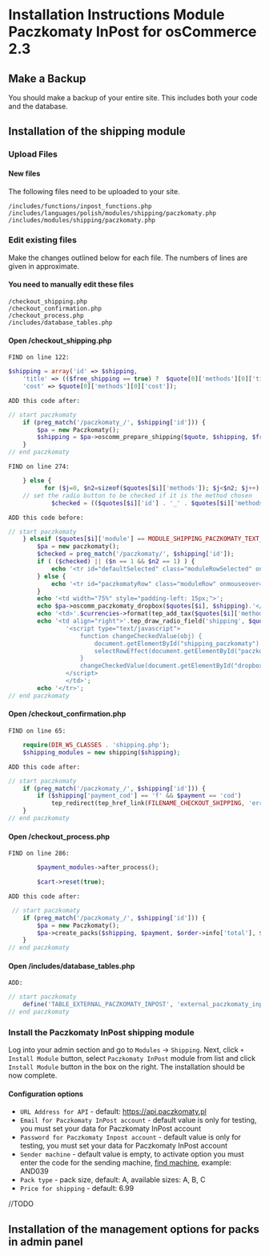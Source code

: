 
# Installation Instructions Module Paczkomaty InPost for osCommerce 2.3


## Make a Backup
You should make a backup of your entire site. This includes both your code and the database.


## Installation of the shipping module

### Upload Files

#### New files
The following files need to be uploaded to your site.

    /includes/functions/inpost_functions.php
    /includes/languages/polish/modules/shipping/paczkomaty.php
    /includes/modules/shipping/paczkomaty.php

### Edit existing files
Make the changes outlined below for each file. The numbers of lines are given in approximate.

#### You need to manually edit these files

    /checkout_shipping.php
    /checkout_confirmation.php
    /checkout_process.php
    /includes/database_tables.php

#### Open /checkout_shipping.php

`FIND on line 122:`
```php
$shipping = array('id' => $shipping,
    'title' => (($free_shipping == true) ?  $quote[0]['methods'][0]['title'] : $quote[0]['module'] . ' (' . $quote[0]['methods'][0]['title'] . ')'),
    'cost' => $quote[0]['methods'][0]['cost']);
```

`ADD this code after:`
```php
// start paczkomaty
    if (preg_match('/paczkomaty_/', $shipping['id'])) {
        $pa = new Paczkomaty();
        $shipping = $pa->oscomm_prepare_shipping($quote, $shipping, $free_shipping);
    }
// end paczkomaty
```

`FIND on line 274:`
```php
    } else {
          for ($j=0, $n2=sizeof($quotes[$i]['methods']); $j<$n2; $j++) {
    // set the radio button to be checked if it is the method chosen
            $checked = (($quotes[$i]['id'] . '_' . $quotes[$i]['methods'][$j]['id'] == $shipping['id']) ? true : false);
```
`ADD this code before:`
```php
// start paczkomaty
	} elseif ($quotes[$i]['module'] == MODULE_SHIPPING_PACZKOMATY_TEXT_TITLE) {
		$pa = new paczkomaty();
       	$checked = preg_match('/paczkomaty/', $shipping['id']);
		if ( ($checked) || ($n == 1 && $n2 == 1) ) {
			echo '<tr id="defaultSelected" class="moduleRowSelected" onmouseover="rowOverEffect(this)" onmouseout="rowOutEffect(this)" onclick="selectRowEffect(this, '.$radio_buttons.')">';
   		} else {
   			echo '<tr id="paczkomatyRow" class="moduleRow" onmouseover="rowOverEffect(this)" onmouseout="rowOutEffect(this)" onclick="selectRowEffect(this, '.$radio_buttons.')">';
   		}
   		echo '<td width="75%" style="padding-left: 15px;">';
   		echo $pa->oscomm_paczkomaty_dropbox($quotes[$i], $shipping).'</td>';
   		echo '<td>'.$currencies->format(tep_add_tax($quotes[$i]['methods'][0]['cost'], (isset($quotes[$i]['tax']) ? $quotes[$i]['tax'] : 0))).'</td>';
		echo '<td align="right">'.tep_draw_radio_field('shipping', $quotes[$i]['id'] . '_' . $quotes[$i]['methods'][0]['id'], $checked, 'id="shipping_paczkomaty"').
				'<script type="text/javascript">
					function changeCheckedValue(obj) {
						document.getElementById("shipping_paczkomaty").value = obj.options[obj.selectedIndex].value;
						selectRowEffect(document.getElementById("paczkomatyRow"), '.$radio_buttons.');
					}
					changeCheckedValue(document.getElementById("dropbox_paczkomaty"));
				</script>
	        	</td>';
		echo '</tr>';
// end paczkomaty
```

#### Open /checkout_confirmation.php

`FIND on line 65:`
```php
    require(DIR_WS_CLASSES . 'shipping.php');
  	$shipping_modules = new shipping($shipping);
```

`ADD this code after:`
```php
// start paczkomaty
	if (preg_match('/paczkomaty_/', $shipping['id'])) {
		if ($shipping['payment_cod'] == 'f' && $payment == 'cod')
			tep_redirect(tep_href_link(FILENAME_CHECKOUT_SHIPPING, 'error_message='.MODULE_SHIPPING_PACZKOMATY_ERROR_UNAVAILABLE_COD, 'SSL'));
	}
// end paczkomaty
```

#### Open /checkout_process.php

`FIND on line 286:`
```php
        $payment_modules->after_process();

    	$cart->reset(true);
```

`ADD this code after:`
```php
 // start paczkomaty
	if (preg_match('/paczkomaty_/', $shipping['id'])) {
		$pa = new Paczkomaty();
		$pa->create_packs($shipping, $payment, $order->info['total'], $insert_id);
	}
// end paczkomaty
```

#### Open /includes/database_tables.php

`ADD:`
```php
// start paczkomaty
    define('TABLE_EXTERNAL_PACZKOMATY_INPOST', 'external_paczkomaty_inpost');
// end paczkomaty
```

### Install the Paczkomaty InPost shipping module

Log into your admin section and go to `Modules` -> `Shipping`. Next, click `+ Install Module` button, select `Paczkomaty InPost` module from list and click `Install Module` button in the box on the right.
The installation should be now complete.

#### Configuration options
*   `URL Address for API` - default: https://api.paczkomaty.pl
*   `Email for Paczkomaty InPost account` - default value is only for testing, you must set your data for Paczkomaty InPost account
*   `Password for Paczkomaty Inpost account` - default value is only for testing, you must set your data for Paczkomaty InPost account
*   `Sender machine` - default value is empty, to activate option you must enter the code for the sending machine, [find machine](http://www.paczkomaty.pl/znajdz_paczkomat,33.html), example: AND039
*   `Pack type` - pack size, default: A, available sizes: A, B, C
*   `Price for shipping` - default: 6.99


//TODO

## Installation of the management options for packs in admin panel
